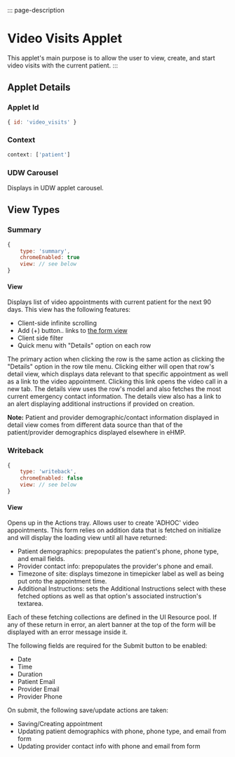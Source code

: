 ::: page-description
# Video Visits Applet #
This applet's main purpose is to allow the user to view, create, and start video visits with the current patient.
:::

## Applet Details ##

### Applet Id ###
```JavaScript
{ id: 'video_visits' }
```
### Context ###
```JavaScript
context: ['patient']
```
### UDW Carousel ###
Displays in UDW applet carousel.

## View Types ##
### Summary ###
```JavaScript
{
    type: 'summary',
    chromeEnabled: true
    view: // see below
}
```
#### View ####
Displays list of video appointments with current patient for the next 90 days. This view has the following features:
- Client-side infinite scrolling
- Add (+) button.. links to [the form view](#View-Types-Writeback)
- Client side filter
- Quick menu with "Details" option on each row

The primary action when clicking the row is the same action as clicking the "Details" option in the row tile menu. Clicking either will open that row's detail view, which displays data relevant to that specific appointment as well as a link to the video appointment. Clicking this link opens the video call in a new tab. The details view uses the row's model and also fetches the most current emergency contact information. The details view also has a link to an alert displaying additional instructions if provided on creation.

**Note:** Patient and provider demographic/contact information displayed in detail view comes from different data source than that of the patient/provider demographics displayed elsewhere in eHMP.

### Writeback ###
```JavaScript
{
    type: 'writeback',
    chromeEnabled: false
    view: // see below
}
```
#### View ####
Opens up in the Actions tray. Allows user to create 'ADHOC' video appointments. This form relies on addition data that is fetched on initialize and will display the loading view until all have returned:
- Patient demographics: prepopulates the patient's phone, phone type, and email fields.
- Provider contact info: prepopulates the provider's phone and email.
- Timezone of site: displays timezone in timepicker label as well as being put onto the appointment time.
- Additional Instructions: sets the Additional Instructions select with these fetched options as well as that option's associated instruction's textarea.

Each of these fetching collections are defined in the UI Resource pool. If any of these return in error, an alert banner at the top of the form will be displayed with an error message inside it.

The following fields are required for the Submit button to be enabled:
- Date
- Time
- Duration
- Patient Email
- Provider Email
- Provider Phone

On submit, the following save/update actions are taken:
- Saving/Creating appointment
- Updating patient demographics with phone, phone type, and email from form
- Updating provider contact info with phone and email from form
